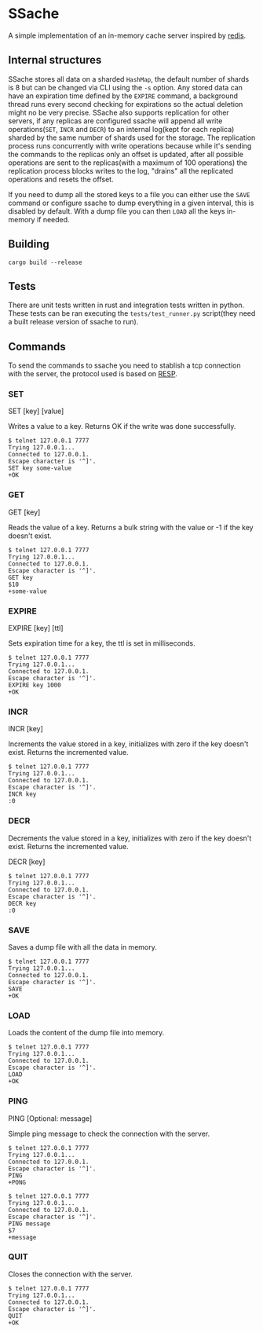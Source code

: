 # SSache

A simple implementation of an in-memory cache server inspired by
[redis][0].

## Internal structures

SSache stores all data on a sharded `HashMap`, the default number of
shards is 8 but can be changed via CLI using the `-s` option. Any
stored data can have an expiration time defined by the `EXPIRE`
command, a background thread runs every second checking for
expirations so the actual deletion might no be very precise. SSache
also supports replication for other servers, if any replicas are
configured ssache will append all write operations(`SET`, `INCR` and
`DECR`) to an internal log(kept for each replica) sharded by the same
number of shards used for the storage. The replication process runs
concurrently with write operations because while it's sending the
commands to the replicas only an offset is updated, after all possible
operations are sent to the replicas(with a maximum of 100 operations)
the replication process blocks writes to the log, "drains" all the
replicated operations and resets the offset.

If you need to dump all the stored keys to a file you can either use
the `SAVE` command or configure ssache to dump everything in a given
interval, this is disabled by default. With a dump file you can then
`LOAD` all the keys in-memory if needed.

## Building

```shell
cargo build --release
```

## Tests

There are unit tests written in rust and integration tests written in
python. These tests can be ran executing the `tests/test_runner.py`
script(they need a built release version of ssache to run).

## Commands

To send the commands to ssache you need to stablish a tcp connection
with the server, the protocol used is based on [RESP][1].

### SET

SET [key] [value]

Writes a value to a key. Returns OK if the write was done
successfully.

```shell
$ telnet 127.0.0.1 7777
Trying 127.0.0.1...
Connected to 127.0.0.1.
Escape character is '^]'.
SET key some-value
+OK
```

### GET

GET [key]

Reads the value of a key. Returns a bulk string with the value or -1
if the key doesn't exist.

```shell
$ telnet 127.0.0.1 7777
Trying 127.0.0.1...
Connected to 127.0.0.1.
Escape character is '^]'.
GET key
$10
+some-value
```

### EXPIRE

EXPIRE [key] [ttl]

Sets expiration time for a key, the ttl is set in milliseconds.

```shell
$ telnet 127.0.0.1 7777
Trying 127.0.0.1...
Connected to 127.0.0.1.
Escape character is '^]'.
EXPIRE key 1000
+OK
```

### INCR

INCR [key]

Increments the value stored in a key, initializes with zero if the key
doesn't exist. Returns the incremented value.

```shell
$ telnet 127.0.0.1 7777
Trying 127.0.0.1...
Connected to 127.0.0.1.
Escape character is '^]'.
INCR key
:0
```

### DECR

Decrements the value stored in a key, initializes with zero if the key
doesn't exist. Returns the incremented value.

DECR [key]

```shell
$ telnet 127.0.0.1 7777
Trying 127.0.0.1...
Connected to 127.0.0.1.
Escape character is '^]'.
DECR key
:0
```

### SAVE

Saves a dump file with all the data in memory.

```shell
$ telnet 127.0.0.1 7777
Trying 127.0.0.1...
Connected to 127.0.0.1.
Escape character is '^]'.
SAVE
+OK
```

### LOAD

Loads the content of the dump file into memory.

```shell
$ telnet 127.0.0.1 7777
Trying 127.0.0.1...
Connected to 127.0.0.1.
Escape character is '^]'.
LOAD
+OK
```
### PING

PING [Optional: message]

Simple ping message to check the connection with the server.

```shell
$ telnet 127.0.0.1 7777
Trying 127.0.0.1...
Connected to 127.0.0.1.
Escape character is '^]'.
PING
+PONG
```

```shell
$ telnet 127.0.0.1 7777
Trying 127.0.0.1...
Connected to 127.0.0.1.
Escape character is '^]'.
PING message
$7
+message
```

### QUIT

Closes the connection with the server.

```shell
$ telnet 127.0.0.1 7777
Trying 127.0.0.1...
Connected to 127.0.0.1.
Escape character is '^]'.
QUIT
+OK
```

[0]: https://redis.io/
[1]: https://redis.io/docs/reference/protocol-spec/
